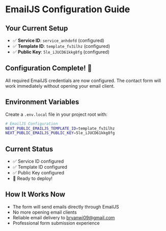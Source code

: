 # EmailJS Configuration Guide

## Your Current Setup
- ✅ **Service ID**: `service_anhdofd` (configured)
- ✅ **Template ID**: `template_fv3ilhz` (configured)
- ✅ **Public Key**: `5le_iJUCD61kkg8fg` (configured)

## Configuration Complete! 🎉

All required EmailJS credentials are now configured. The contact form will work immediately without opening your email client.

## Environment Variables

Create a `.env.local` file in your project root with:

```bash
# EmailJS Configuration
NEXT_PUBLIC_EMAILJS_TEMPLATE_ID=template_fv3ilhz
NEXT_PUBLIC_EMAILJS_PUBLIC_KEY=5le_iJUCD61kkg8fg
```

## Current Status
- ✅ Service ID configured
- ✅ Template ID configured
- ✅ Public Key configured
- 🚀 Ready to deploy!

## How It Works Now
- The form will send emails directly through EmailJS
- No more opening email clients
- Reliable email delivery to bryanwi09@gmail.com
- Professional form submission experience
